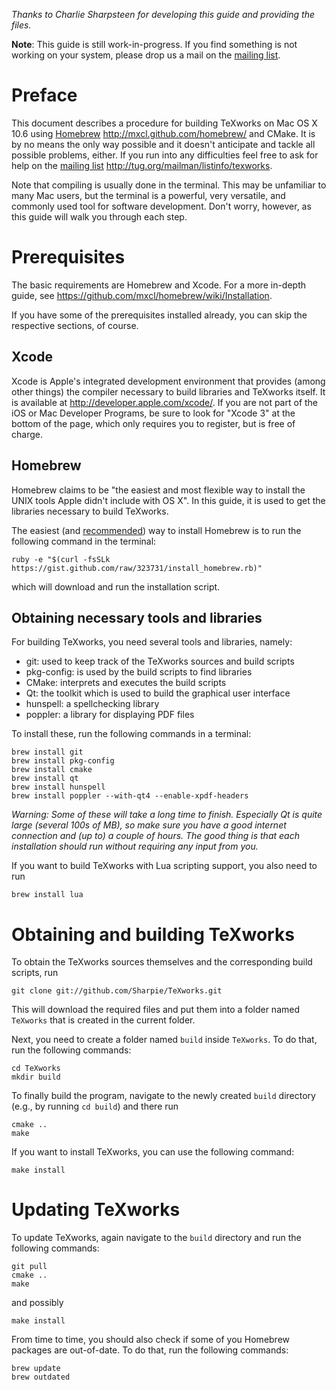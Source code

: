 _Thanks to Charlie Sharpsteen for developing this guide and providing the files._

**Note**: This guide is still work-in-progress. If you find something is not working on your system, please drop us a mail on the [mailing list](http://tug.org/mailman/listinfo/texworks).



# Preface #

This document describes a procedure for building TeXworks on Mac OS X 10.6 using [Homebrew](http://mxcl.github.com/homebrew/) <http://mxcl.github.com/homebrew/> and CMake. It is by no means the only way possible and it doesn't anticipate and tackle all possible problems, either. If you run into any difficulties feel free to ask for help on the [mailing list](http://tug.org/mailman/listinfo/texworks) <http://tug.org/mailman/listinfo/texworks>.

Note that compiling is usually done in the terminal. This may be unfamiliar to many Mac users, but the terminal is a powerful, very versatile, and commonly used tool for software development. Don't worry, however, as this guide will walk you through each step.

# Prerequisites #

The basic requirements are Homebrew and Xcode. For a more in-depth guide, see <https://github.com/mxcl/homebrew/wiki/Installation>.

If you have some of the prerequisites installed already, you can skip the respective sections, of course.

## Xcode ##
Xcode is Apple's integrated development environment that provides (among other things) the compiler necessary to build libraries and TeXworks itself. It is available at http://developer.apple.com/xcode/. If you are not part of the iOS or Mac Developer Programs, be sure to look for "Xcode 3" at the bottom of the page, which only requires you to register, but is free of charge.

## Homebrew ##
Homebrew claims to be "the easiest and most flexible way to install the UNIX tools Apple didn't include with OS X". In this guide, it is used to get the libraries necessary to build TeXworks.

The easiest (and [recommended](https://github.com/mxcl/homebrew/wiki/Installation)) way to install Homebrew is to run the following command in the terminal:
```
ruby -e "$(curl -fsSLk https://gist.github.com/raw/323731/install_homebrew.rb)"
```
which will download and run the installation script.

## Obtaining necessary tools and libraries ##
For building TeXworks, you need several tools and libraries, namely:
  * git: used to keep track of the TeXworks sources and build scripts
  * pkg-config: is used by the build scripts to find libraries
  * CMake: interprets and executes the build scripts
  * Qt: the toolkit which is used to build the graphical user interface
  * hunspell: a spellchecking library
  * poppler: a library for displaying PDF files

To install these, run the following commands in a terminal:
```
brew install git
brew install pkg-config
brew install cmake
brew install qt
brew install hunspell
brew install poppler --with-qt4 --enable-xpdf-headers
```
_Warning: Some of these will take a long time to finish. Especially Qt is quite large (several 100s of MB), so make sure you have a good internet connection and (up to) a couple of hours. The good thing is that each installation should run without requiring any input from you._

If you want to build TeXworks with Lua scripting support, you also need to run
```
brew install lua
```

# Obtaining and building TeXworks #

To obtain the TeXworks sources themselves and the corresponding build scripts, run
```
git clone git://github.com/Sharpie/TeXworks.git
```
This will download the required files and put them into a folder named `TeXworks` that is created in the current folder.

Next, you need to create a folder named `build` inside `TeXworks`. To do that, run the following commands:
```
cd TeXworks
mkdir build
```

To finally build the program, navigate to the newly created `build` directory (e.g., by running `cd build`) and there run
```
cmake ..
make
```

If you want to install TeXworks, you can use the following command:
```
make install
```

# Updating TeXworks #
To update TeXworks, again navigate to the `build` directory and run the following commands:
```
git pull
cmake ..
make
```
and possibly
```
make install
```

From time to time, you should also check if some of you Homebrew packages are out-of-date. To do that, run the following commands:
```
brew update
brew outdated
```